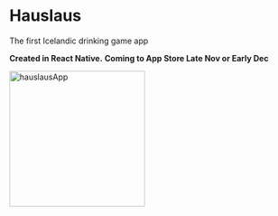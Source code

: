 # Hauslaus
The first Icelandic drinking game app


**Created in React Native.**
**Coming to App Store Late Nov or Early Dec**


<img src="./hauslausDemo.gif" alt="hauslausApp" width="240"/>
